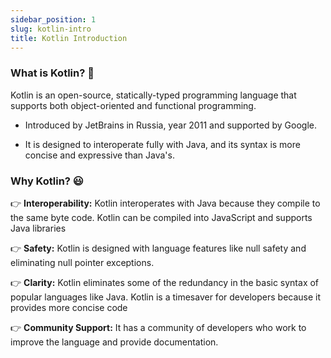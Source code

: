 ```yaml
---
sidebar_position: 1
slug: kotlin-intro
title: Kotlin Introduction
---
```



### What is Kotlin? 🤔

Kotlin is an open-source, statically-typed programming language that supports both object-oriented and functional programming. 


- Introduced by JetBrains in Russia, year 2011 and supported by Google.

- It is designed to interoperate fully with Java, and its syntax is more concise and expressive than Java's.

### Why Kotlin? 😃

👉 **Interoperability:** Kotlin interoperates with Java because they compile to the same byte code. Kotlin can be compiled into JavaScript and supports Java libraries

👉 **Safety:** Kotlin is designed with language features like null safety and eliminating null pointer exceptions.

👉 **Clarity:** Kotlin eliminates some of the redundancy in the basic syntax of popular languages like Java. Kotlin is a timesaver for developers because it provides more concise code

👉 **Community Support:** It has a community of developers who work to improve the language and provide documentation.